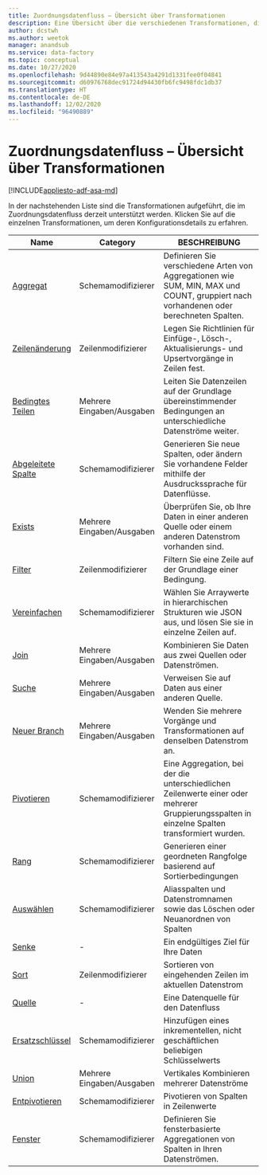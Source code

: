 ```yaml
---
title: Zuordnungsdatenfluss – Übersicht über Transformationen
description: Eine Übersicht über die verschiedenen Transformationen, die im Zuordnungsdatenfluss zur Verfügung stehen
author: dcstwh
ms.author: weetok
manager: anandsub
ms.service: data-factory
ms.topic: conceptual
ms.date: 10/27/2020
ms.openlocfilehash: 9d44890e84e97a413543a4291d1331fee0f04841
ms.sourcegitcommit: d60976768dec91724d94430fb6fc9498fdc1db37
ms.translationtype: HT
ms.contentlocale: de-DE
ms.lasthandoff: 12/02/2020
ms.locfileid: "96490889"
---
```

# <a name="mapping-data-flow-transformation-overview"></a>Zuordnungsdatenfluss – Übersicht über Transformationen

[!INCLUDE[appliesto-adf-asa-md](includes/appliesto-adf-asa-md.md)] 

In der nachstehenden Liste sind die Transformationen aufgeführt, die im Zuordnungsdatenfluss derzeit unterstützt werden. Klicken Sie auf die einzelnen Transformationen, um deren Konfigurationsdetails zu erfahren.

| Name | Category | BESCHREIBUNG |
| ---- | -------- | ----------- |
| [Aggregat](data-flow-aggregate.md) | Schemamodifizierer | Definieren Sie verschiedene Arten von Aggregationen wie SUM, MIN, MAX und COUNT, gruppiert nach vorhandenen oder berechneten Spalten. | 
| [Zeilenänderung](data-flow-alter-row.md) | Zeilenmodifizierer | Legen Sie Richtlinien für Einfüge-, Lösch-, Aktualisierungs- und Upsertvorgänge in Zeilen fest. |
| [Bedingtes Teilen](data-flow-conditional-split.md) | Mehrere Eingaben/Ausgaben | Leiten Sie Datenzeilen auf der Grundlage übereinstimmender Bedingungen an unterschiedliche Datenströme weiter. |
| [Abgeleitete Spalte](data-flow-derived-column.md) | Schemamodifizierer | Generieren Sie neue Spalten, oder ändern Sie vorhandene Felder mithilfe der Ausdruckssprache für Datenflüsse. | 
| [Exists](data-flow-exists.md) | Mehrere Eingaben/Ausgaben | Überprüfen Sie, ob Ihre Daten in einer anderen Quelle oder einem anderen Datenstrom vorhanden sind. | 
| [Filter](data-flow-filter.md) | Zeilenmodifizierer | Filtern Sie eine Zeile auf der Grundlage einer Bedingung. |
| [Vereinfachen](data-flow-flatten.md) | Schemamodifizierer |  Wählen Sie Arraywerte in hierarchischen Strukturen wie JSON aus, und lösen Sie sie in einzelne Zeilen auf. |
| [Join](data-flow-join.md) | Mehrere Eingaben/Ausgaben |  Kombinieren Sie Daten aus zwei Quellen oder Datenströmen. |
| [Suche](data-flow-lookup.md) | Mehrere Eingaben/Ausgaben | Verweisen Sie auf Daten aus einer anderen Quelle. |
| [Neuer Branch](data-flow-new-branch.md) | Mehrere Eingaben/Ausgaben | Wenden Sie mehrere Vorgänge und Transformationen auf denselben Datenstrom an. |
| [Pivotieren](data-flow-pivot.md) | Schemamodifizierer | Eine Aggregation, bei der die unterschiedlichen Zeilenwerte einer oder mehrerer Gruppierungsspalten in einzelne Spalten transformiert wurden. |
| [Rang](data-flow-rank.md) | Schemamodifizierer | Generieren einer geordneten Rangfolge basierend auf Sortierbedingungen |
| [Auswählen](data-flow-select.md) | Schemamodifizierer | Aliasspalten und Datenstromnamen sowie das Löschen oder Neuanordnen von Spalten |
| [Senke](data-flow-sink.md) | - | Ein endgültiges Ziel für Ihre Daten |
| [Sort](data-flow-sort.md) | Zeilenmodifizierer | Sortieren von eingehenden Zeilen im aktuellen Datenstrom |
| [Quelle](data-flow-source.md) | - | Eine Datenquelle für den Datenfluss |
| [Ersatzschlüssel](data-flow-surrogate-key.md) | Schemamodifizierer | Hinzufügen eines inkrementellen, nicht geschäftlichen beliebigen Schlüsselwerts |
| [Union](data-flow-union.md) | Mehrere Eingaben/Ausgaben | Vertikales Kombinieren mehrerer Datenströme |
| [Entpivotieren](data-flow-unpivot.md) | Schemamodifizierer | Pivotieren von Spalten in Zeilenwerte |
| [Fenster](data-flow-window.md) | Schemamodifizierer |  Definieren Sie fensterbasierte Aggregationen von Spalten in Ihren Datenströmen. |
